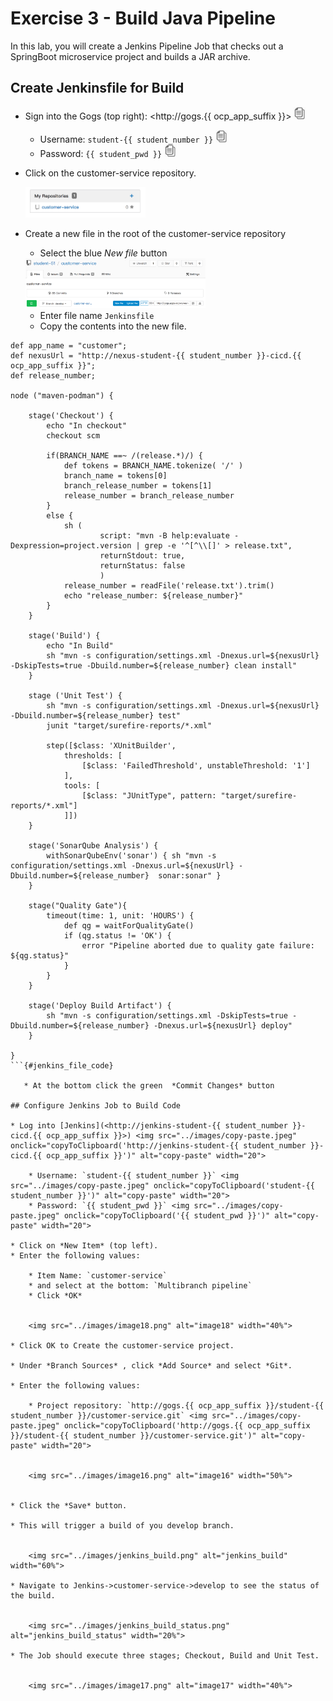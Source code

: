# Exercise 3 - Build Java Pipeline

In this lab, you will create a Jenkins Pipeline Job that checks out a SpringBoot microservice project and builds a JAR archive.

## Create Jenkinsfile for Build

* Sign into the Gogs (top right): <http://gogs.{{ ocp_app_suffix }}> <img src="../images/copy-paste.jpeg" onclick="copyToClipboard('http://gogs.{{ ocp_app_suffix }}')" alt="copy-paste" width="20">

    * Username: `student-{{ student_number }}` <img src="../images/copy-paste.jpeg" onclick="copyToClipboard('student-{{ student_number }}')" alt="copy-paste" width="20">
    * Password: `{{ student_pwd }}` <img src="../images/copy-paste.jpeg" onclick="copyToClipboard('{{ student_pwd }}')" alt="copy-paste" width="20">


* Click on the customer-service repository.

    
    <img src="../images/customer_service.png" alt="customer_service" width="40%">

* Create a new file in the root of the customer-service repository 
   * Select the blue *New file*  button
    
        
    <img src="../images/create_new_file.png" alt="create_new_file" width="60%">
    
   * Enter file name `Jenkinsfile` 
   * Copy the contents into the new file.

```
def app_name = "customer";
def nexusUrl = "http://nexus-student-{{ student_number }}-cicd.{{ ocp_app_suffix }}";
def release_number;

node ("maven-podman") {

	stage('Checkout') {
		echo "In checkout"
		checkout scm

		if(BRANCH_NAME ==~ /(release.*)/) {
			def tokens = BRANCH_NAME.tokenize( '/' )
			branch_name = tokens[0]
			branch_release_number = tokens[1]
			release_number = branch_release_number
		}
		else {
			sh (
					script: "mvn -B help:evaluate -Dexpression=project.version | grep -e '^[^\\[]' > release.txt",
					returnStdout: true,
					returnStatus: false
					)
			release_number = readFile('release.txt').trim()
			echo "release_number: ${release_number}"
		}
	}

	stage('Build') {
		echo "In Build"
		sh "mvn -s configuration/settings.xml -Dnexus.url=${nexusUrl}  -DskipTests=true -Dbuild.number=${release_number} clean install"
	}

	stage ('Unit Test') {
		sh "mvn -s configuration/settings.xml -Dnexus.url=${nexusUrl}  -Dbuild.number=${release_number} test"
		junit "target/surefire-reports/*.xml"

		step([$class: 'XUnitBuilder',
			thresholds: [
				[$class: 'FailedThreshold', unstableThreshold: '1']
			],
			tools: [
				[$class: "JUnitType", pattern: "target/surefire-reports/*.xml"]
			]])
	}

	stage('SonarQube Analysis') {
		withSonarQubeEnv('sonar') { sh "mvn -s configuration/settings.xml -Dnexus.url=${nexusUrl} -Dbuild.number=${release_number}  sonar:sonar" }
	}

	stage("Quality Gate"){
		timeout(time: 1, unit: 'HOURS') {
			def qg = waitForQualityGate()
			if (qg.status != 'OK') {
				error "Pipeline aborted due to quality gate failure: ${qg.status}"
			}
		}
	}

	stage('Deploy Build Artifact') {
		sh "mvn -s configuration/settings.xml -DskipTests=true -Dbuild.number=${release_number} -Dnexus.url=${nexusUrl} deploy"
    }
    
}
```{#jenkins_file_code}

   * At the bottom click the green  *Commit Changes* button

## Configure Jenkins Job to Build Code

* Log into [Jenkins](<http://jenkins-student-{{ student_number }}-cicd.{{ ocp_app_suffix }}>) <img src="../images/copy-paste.jpeg" onclick="copyToClipboard('http://jenkins-student-{{ student_number }}-cicd.{{ ocp_app_suffix }}')" alt="copy-paste" width="20">

    * Username: `student-{{ student_number }}` <img src="../images/copy-paste.jpeg" onclick="copyToClipboard('student-{{ student_number }}')" alt="copy-paste" width="20">
    * Password: `{{ student_pwd }}` <img src="../images/copy-paste.jpeg" onclick="copyToClipboard('{{ student_pwd }}')" alt="copy-paste" width="20">

* Click on *New Item* (top left).
* Enter the following values:

    * Item Name: `customer-service`
    * and select at the bottom: `Multibranch pipeline`
    * Click *OK*


    <img src="../images/image18.png" alt="image18" width="40%">

* Click OK to Create the customer-service project.

* Under *Branch Sources* , click *Add Source* and select *Git*.

* Enter the following values:

    * Project repository: `http://gogs.{{ ocp_app_suffix }}/student-{{ student_number }}/customer-service.git` <img src="../images/copy-paste.jpeg" onclick="copyToClipboard('http://gogs.{{ ocp_app_suffix }}/student-{{ student_number }}/customer-service.git')" alt="copy-paste" width="20">


    <img src="../images/image16.png" alt="image16" width="50%">


* Click the *Save* button.

* This will trigger a build of you develop branch.

    
    <img src="../images/jenkins_build.png" alt="jenkins_build" width="60%">

* Navigate to Jenkins->customer-service->develop to see the status of the build.

    
    <img src="../images/jenkins_build_status.png" alt="jenkins_build_status" width="20%">

* The Job should execute three stages; Checkout, Build and Unit Test.

    
    <img src="../images/image17.png" alt="image17" width="40%">
